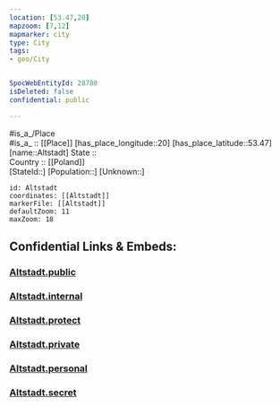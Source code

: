 ```yaml
---
location: [53.47,20] 
mapzoom: [7,12] 
mapmarker: city 
type: City
tags:
- geo/City


SpocWebEntityId: 28788
isDeleted: false
confidential: public

---
```

#is_a_/Place  
#is_a_ :: [[Place]] 
[has_place_longitude::20] 
[has_place_latitude::53.47] 
[name::Altstadt] 
State ::  
Country :: [[Poland]]  
[StateId::] 
[Population::] 
[Unknown::] 


```leaflet
id: Altstadt
coordinates: [[Altstadt]] 
markerFile: [[Altstadt]] 
defaultZoom: 11 
maxZoom: 18
```


## Confidential Links & Embeds: 

### [Altstadt.public](/_public/\Earth\Continent\Europe\Europe~East\Poland\Provinces~Poland\Warmian-Masurian\CityAltstadt.public.md) 

### [Altstadt.internal](/_internal/\Earth\Continent\Europe\Europe~East\Poland\Provinces~Poland\Warmian-Masurian\CityAltstadt.internal.md) 

### [Altstadt.protect](/_protect/\Earth\Continent\Europe\Europe~East\Poland\Provinces~Poland\Warmian-Masurian\CityAltstadt.protect.md) 

### [Altstadt.private](/_private/\Earth\Continent\Europe\Europe~East\Poland\Provinces~Poland\Warmian-Masurian\CityAltstadt.private.md) 

### [Altstadt.personal](/_personal/\Earth\Continent\Europe\Europe~East\Poland\Provinces~Poland\Warmian-Masurian\CityAltstadt.personal.md) 

### [Altstadt.secret](/_secret/\Earth\Continent\Europe\Europe~East\Poland\Provinces~Poland\Warmian-Masurian\CityAltstadt.secret.md)

